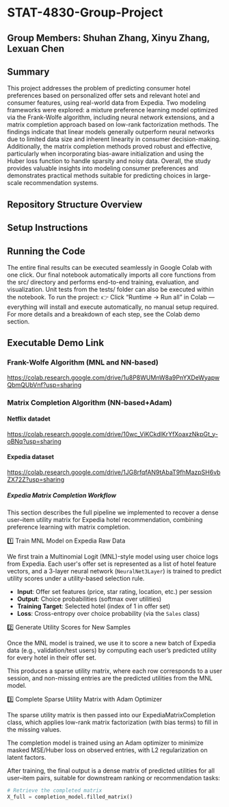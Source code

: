 # STAT-4830-Group-Project
## Group Members: Shuhan Zhang, Xinyu Zhang, Lexuan Chen
## Summary
This project addresses the problem of predicting consumer hotel preferences based on personalized offer sets and relevant hotel and consumer features, using real-world data from Expedia. Two modeling frameworks were explored: a mixture preference learning model optimized via the Frank-Wolfe algorithm, including neural network extensions, and a matrix completion approach based on low-rank factorization methods. The findings indicate that linear models generally outperform neural networks due to limited data size and inherent linearity in consumer decision-making. Additionally, the matrix completion methods proved robust and effective, particularly when incorporating bias-aware initialization and using the Huber loss function to handle sparsity and noisy data. Overall, the study provides valuable insights into modeling consumer preferences and demonstrates practical methods suitable for predicting choices in large-scale recommendation systems.
## Repository Structure Overview
## Setup Instructions
## Running the Code
The entire final results can be executed seamlessly in Google Colab with one click.
Our final notebook automatically imports all core functions from the src/ directory and performs end-to-end training, evaluation, and visualization. Unit tests from the tests/ folder can also be executed within the notebook. 
To run the project: 👉 Click “Runtime → Run all” in Colab — everything will install and execute automatically, no manual setup required.
For more details and a breakdown of each step, see the Colab demo section.
## Executable Demo Link
### Frank-Wolfe Algorithm (MNL and NN-based)
https://colab.research.google.com/drive/1u8P8WUMnW8a9PnYXDeWyapwQbmQUbVnf?usp=sharing
### Matrix Completion Algorithm (NN-based+Adam)
#### Netflix datadet
https://colab.research.google.com/drive/10wc_ViKCkdIKrYfXoaxzNkpGt_y-oBNq?usp=sharing

#### Expedia dataset
https://colab.research.google.com/drive/1JG8rfqfAN9tAbaT9fhMazpSH6vbZX72Z?usp=sharing

##### Expedia Matrix Completion Workflow

This section describes the full pipeline we implemented to recover a dense user–item utility matrix for Expedia hotel recommendation, combining preference learning with matrix completion.

 1️⃣ Train MNL Model on Expedia Raw Data

We first train a Multinomial Logit (MNL)-style model using user choice logs from Expedia. Each user's offer set is represented as a list of hotel feature vectors, and a 3-layer neural network (`NeuralNet3Layer`) is trained to predict utility scores under a utility-based selection rule.

- **Input**: Offer set features (price, star rating, location, etc.) per session  
- **Output**: Choice probabilities (softmax over utilities)  
- **Training Target**: Selected hotel (index of 1 in offer set)  
- **Loss**: Cross-entropy over choice probability (via the `Sales` class)

2️⃣ Generate Utility Scores for New Samples

Once the MNL model is trained, we use it to score a new batch of Expedia data (e.g., validation/test users) by computing each user’s predicted utility for every hotel in their offer set.

This produces a sparse utility matrix, where each row corresponds to a user session, and non-missing entries are the predicted utilities from the MNL model.

3️⃣ Complete Sparse Utility Matrix with Adam Optimizer

The sparse utility matrix is then passed into our ExpediaMatrixCompletion class, which applies low-rank matrix factorization (with bias terms) to fill in the missing values.

The completion model is trained using an Adam optimizer to minimize masked MSE/Huber loss on observed entries, with L2 regularization on latent factors.

After training, the final output is a dense matrix of predicted utilities for all user–item pairs, suitable for downstream ranking or recommendation tasks:
```python
# Retrieve the completed matrix
X_full = completion_model.filled_matrix()
```
